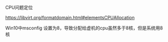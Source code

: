 CPU问题定位

https://libvirt.org/formatdomain.html#elementsCPUAllocation



Win10中msconfig 设置为8，导致分配给虚机的cpu虽然多于8核，但是系统用8核

